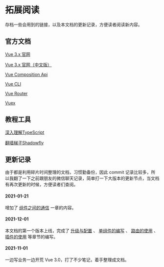 # 拓展阅读

存档一些会用到的链接，以及本文档的更新记录，方便读者阅读新内容。

## 官方文档

[Vue 3.x 官网](https://v3.vuejs.org/)

[Vue 3.x 官网（中文版）](https://v3.cn.vuejs.org/)

[Vue Composition Api](http://composition-api.vuejs.org/zh/)

[Vue CLI](https://next.cli.vuejs.org/)

[Vue Router](https://next.router.vuejs.org/)

[Vuex](https://next.vuex.vuejs.org/)

## 教程工具

[深入理解TypeScript](https://jkchao.github.io/typescript-book-chinese/)

[翻墙梯子Shadowfly](https://shadow-flys.us/auth/register?code=iSGi)

## 更新记录

由于都是利用碎片时间整理的文档，习惯勤备份，因此 commit 记录比较多，所以我翻了一下之前跟朋友的微信聊天记录，简单打一下大版本的更新节点，当文档有再次更新的时候，方便读者们查阅。

#### 2021-01-21

增加了 [组件之间的通信](communication.md) 一章的内容。

#### 2021-12-01

本文档的第一个版本上线，完成了 [升级与配置](update.md) 、 [单组件的编写](component.md) 、 [路由的使用](router.md) 、 [插件的使用](plugin.md) 等章节的编写。

#### 2021-11-01

一边写业务一边开荒 Vue 3.0，打了不少笔记，着手整理成文档。

<!-- 谷歌广告 -->
<ClientOnly>
  <google-adsense />
</ClientOnly>
<!-- 谷歌广告 -->
